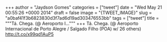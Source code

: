 
+++
author = "Jaydson Gomes"
categories = ["tweet"]
date = "Wed May 21 00:55:26 +0000 2014"
draft = false
image = "{TWEET_IMAGE}"
slug = "a0baf41f3b6823830d3f7ad6d19ad303476553bb"
tags = ["tweet"]
title = """Tá. Chega. (@ Aeroporto I..."""
+++
Tá. Chega. (@ Aeroporto Internacional de Porto Alegre / Salgado Filho (POA) w/ 26 others) http://t.co/x99qd1AuP5
